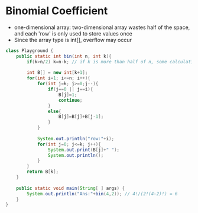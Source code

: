 # Binomial Coefficient
- one-dimensional array: two-dimensional array wastes half of the space, and each 'row' is only used to store values once
- Since the array type is int[], overflow may occur
```java
class Playground {
    public static int bin(int n, int k){
        if(k>n/2) k=n-k; // if k is more than half of n, some calculation are redundant. Recall (n k) = (n n-k).
        
        int B[] = new int[k+1];
        for(int i=1; i<=n; i++){
            for(int j=k; j>=0;j--){
                if(j==0 || j==i){
                    B[j]=1;
                    continue;
                }
                else{
                    B[j]=B[j]+B[j-1];
                }
            }
            
            System.out.println("row:"+i);
            for(int j=0; j<=k; j++){
                System.out.print(B[j]+" ");
                System.out.println();
            }
        }
        return B[k];
    }
    
    public static void main(String[ ] args) {
        System.out.println("Ans:"+bin(4,2)); // 4!/(2!(4-2)!) = 6
    }
}
```

